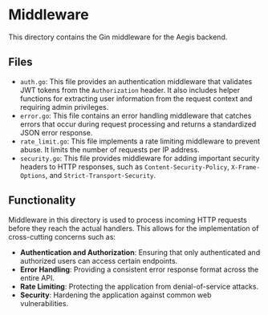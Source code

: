 # Middleware

This directory contains the Gin middleware for the Aegis backend.

## Files

*   `auth.go`: This file provides an authentication middleware that validates JWT tokens from the `Authorization` header. It also includes helper functions for extracting user information from the request context and requiring admin privileges.
*   `error.go`: This file contains an error handling middleware that catches errors that occur during request processing and returns a standardized JSON error response.
*   `rate_limit.go`: This file implements a rate limiting middleware to prevent abuse. It limits the number of requests per IP address.
*   `security.go`: This file provides middleware for adding important security headers to HTTP responses, such as `Content-Security-Policy`, `X-Frame-Options`, and `Strict-Transport-Security`.

## Functionality

Middleware in this directory is used to process incoming HTTP requests before they reach the actual handlers. This allows for the implementation of cross-cutting concerns such as:

*   **Authentication and Authorization**: Ensuring that only authenticated and authorized users can access certain endpoints.
*   **Error Handling**: Providing a consistent error response format across the entire API.
*   **Rate Limiting**: Protecting the application from denial-of-service attacks.
*   **Security**: Hardening the application against common web vulnerabilities.
